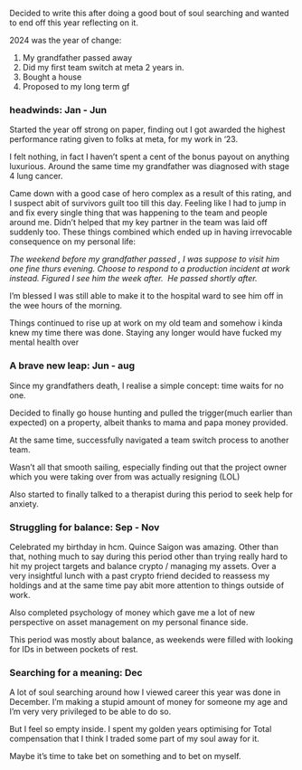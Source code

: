 Decided to write this after doing a good bout of soul searching and wanted to end off this year reflecting on it.

2024 was the year of change:

1.  My grandfather passed away
2.  Did my first team switch at meta 2 years in.
3.  Bought a house
4.  Proposed to my long term gf

### headwinds: Jan - Jun

Started the year off strong on paper, finding out I got awarded the highest performance rating given to folks at meta, for my work in ‘23.

I felt nothing, in fact I haven’t spent a cent of the bonus payout on anything luxurious. Around the same time my grandfather was diagnosed with stage 4 lung cancer.

Came down with a good case of hero complex as a result of this rating, and I suspect abit of survivors guilt too till this day. Feeling like I had to jump in and fix every single thing that was happening to the team and people around me. Didn’t helped that my key partner in the team was laid off suddenly too. These things combined which ended up in having irrevocable consequence on my personal life:

*The weekend before my grandfather passed , I was suppose to visit him one fine thurs evening. Choose to respond to a production incident at work instead. Figured I see him the week after.* 
_He passed shortly after._

I’m blessed I was still able to make it to the hospital ward to see him off in the wee hours of the morning.

Things continued to rise up at work on my old team and somehow i kinda knew my time there was done. Staying any longer would have fucked my mental health over

### A brave new leap: Jun - aug

Since my grandfathers death, I realise a simple concept: time waits for no one.

Decided to finally go house hunting and pulled the trigger(much earlier than expected) on a property, albeit thanks to mama and papa money provided.

At the same time, successfully navigated a team switch process to another team.

Wasn’t all that smooth sailing, especially finding out that the project owner which you were taking over from was actually resigning (LOL)

Also started to finally talked to a therapist during this period to seek help for anxiety.

### Struggling for balance: Sep - Nov

Celebrated my birthday in hcm. Quince Saigon was amazing. Other than that, nothing much to say during this period other than trying really hard to hit my project targets and balance crypto / managing my assets. Over a very insightful lunch with a past crypto friend decided to reassess my holdings and at the same time pay abit more attention to things outside of work.

Also completed psychology of money which gave me a lot of new perspective on asset management on my personal finance side.

This period was mostly about balance, as weekends were filled with looking for IDs in between pockets of rest.

### Searching for a meaning: Dec

A lot of soul searching around how I viewed career this year was done in December. I’m making a stupid amount of money for someone my age and I’m very very privileged to be able to do so.

But I feel so empty inside. I spent my golden years optimising for Total compensation that I think I traded some part of my soul away for it.

Maybe it’s time to take bet on something and to bet on myself.
